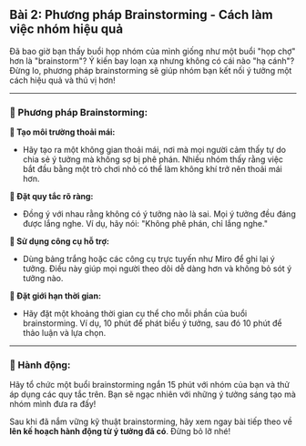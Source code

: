 ## Bài 2: Phương pháp Brainstorming - Cách làm việc nhóm hiệu quả

Đã bao giờ bạn thấy buổi họp nhóm của mình giống như một buổi "họp chợ" hơn là "brainstorm"? Ý kiến bay loạn xạ nhưng không có cái nào "hạ cánh"? Đừng lo, phương pháp brainstorming sẽ giúp nhóm bạn kết nối ý tưởng một cách hiệu quả và thú vị hơn!

---

### 📌 Phương pháp Brainstorming:

**🔹 Tạo môi trường thoải mái:**
- Hãy tạo ra một không gian thoải mái, nơi mà mọi người cảm thấy tự do chia sẻ ý tưởng mà không sợ bị phê phán. Nhiều nhóm thấy rằng việc bắt đầu bằng một trò chơi nhỏ có thể làm không khí trở nên thoải mái hơn.

**🔹 Đặt quy tắc rõ ràng:**
- Đồng ý với nhau rằng không có ý tưởng nào là sai. Mọi ý tưởng đều đáng được lắng nghe. Ví dụ, hãy nói: "Không phê phán, chỉ lắng nghe."

**🔹 Sử dụng công cụ hỗ trợ:**
- Dùng bảng trắng hoặc các công cụ trực tuyến như Miro để ghi lại ý tưởng. Điều này giúp mọi người theo dõi dễ dàng hơn và không bỏ sót ý tưởng nào.

**🔹 Đặt giới hạn thời gian:**
- Hãy đặt một khoảng thời gian cụ thể cho mỗi phần của buổi brainstorming. Ví dụ, 10 phút để phát biểu ý tưởng, sau đó 10 phút để thảo luận và lựa chọn.

---

### 🚀 Hành động:

Hãy tổ chức một buổi brainstorming ngắn 15 phút với nhóm của bạn và thử áp dụng các quy tắc trên. Bạn sẽ ngạc nhiên với những ý tưởng sáng tạo mà nhóm mình đưa ra đấy!

Sau khi đã nắm vững kỹ thuật brainstorming, hãy xem ngay bài tiếp theo về **lên kế hoạch hành động từ ý tưởng đã có**. Đừng bỏ lỡ nhé!